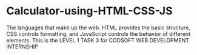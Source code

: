 # Calculator-using-HTML-CSS-JS
The languages that make up the web. HTML provides the basic structure, CSS controls formatting, and JavaScript controls the behavior of different elements.
This is the LEVEL 1 TASK 3 for CODSOFT WEB DEVELOPMENT INTERNSHIP
